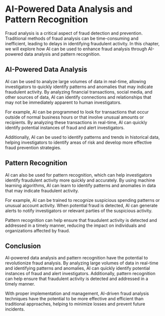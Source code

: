 AI-Powered Data Analysis and Pattern Recognition
=============================================================================================

Fraud analysis is a critical aspect of fraud detection and prevention. Traditional methods of fraud analysis can be time-consuming and inefficient, leading to delays in identifying fraudulent activity. In this chapter, we will explore how AI can be used to enhance fraud analysis through AI-powered data analysis and pattern recognition.

AI-Powered Data Analysis
------------------------

AI can be used to analyze large volumes of data in real-time, allowing investigators to quickly identify patterns and anomalies that may indicate fraudulent activity. By analyzing financial transactions, social media, and other sources of data, AI can identify connections and relationships that may not be immediately apparent to human investigators.

For example, AI can be programmed to look for transactions that occur outside of normal business hours or that involve unusual amounts or recipients. By analyzing these transactions in real-time, AI can quickly identify potential instances of fraud and alert investigators.

Additionally, AI can be used to identify patterns and trends in historical data, helping investigators to identify areas of risk and develop more effective fraud prevention strategies.

Pattern Recognition
-------------------

AI can also be used for pattern recognition, which can help investigators identify fraudulent activity more quickly and accurately. By using machine learning algorithms, AI can learn to identify patterns and anomalies in data that may indicate fraudulent activity.

For example, AI can be trained to recognize suspicious spending patterns or unusual account activity. When potential fraud is detected, AI can generate alerts to notify investigators or relevant parties of the suspicious activity.

Pattern recognition can help ensure that fraudulent activity is detected and addressed in a timely manner, reducing the impact on individuals and organizations affected by fraud.

Conclusion
----------

AI-powered data analysis and pattern recognition have the potential to revolutionize fraud analysis. By analyzing large volumes of data in real-time and identifying patterns and anomalies, AI can quickly identify potential instances of fraud and alert investigators. Additionally, pattern recognition can help ensure that fraudulent activity is detected and addressed in a timely manner.

With proper implementation and management, AI-driven fraud analysis techniques have the potential to be more effective and efficient than traditional approaches, helping to minimize losses and prevent future incidents.
